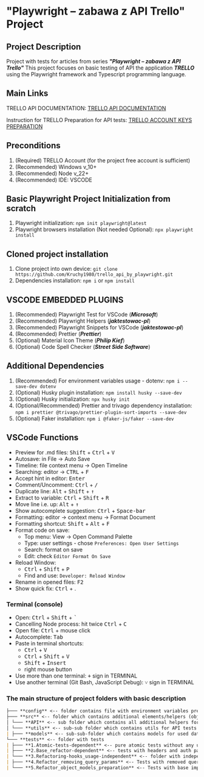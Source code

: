 # "Playwright – zabawa z API Trello" Project

## Project Description

Project with tests for articles from series **_"Playwright – zabawa z API Trello"_**
This project focuses on basic testing of API the application _**TRELLO**_ using the Playwright framework and Typescript programming language.

## Main Links

TRELLO API DOCUMENTATION: [TRELLO API DOCUMENTATION](https://developer.atlassian.com/cloud/trello/rest)

Instruction for TRELLO Preparation for API tests: [TRELLO ACCOUNT KEYS PREPARATION](https://developer.atlassian.com/cloud/trello/guides/rest-api/api-introduction/)

## Preconditions

1. (Required) TRELLO Account (for the project free account is sufficient)
2. (Recommended) Windows v_10+
3. (Recommended) Node v_22+
4. (Recommended) IDE: VSCODE

## Basic Playwright Project Initialization from scratch

1. Playwright initialization: `npm init playwright@latest`
2. Playwright browsers installation (Not needed Optional): `npx playwright install`

## Cloned project installation

1. Clone project into own device:
   `git clone https://github.com/Kruchy1980/trello_api_by_playwright.git`
2. Dependencies installation: `npm i` or `npm install`

## VSCODE EMBEDDED PLUGINS

1. (Recommended) Playwright Test for VSCode (**_Microsoft_**)
2. (Recommended) Playwright Helpers (**_jaktestowac-pl_**)
3. (Recommended) Playwright Snippets for VSCode (**_jaktestowac-pl_**)
4. (Recommended) Prettier (**_Prettier_**)
5. (Optional) Material Icon Theme (**_Philip Kief_**)
6. (Optional) Code Spell Checker (**_Street Side Software_**)

## Additional Dependencies

1. (Recommended) For environment variables usage - dotenv: `npm i --save-dev dotenv`
2. (Optional) Husky plugin installation: `npm install husky --save-dev`
3. (Optional) Husky initialization: `npx husky init`
4. (Optional/Recommended) Prettier and trivago dependency installation:
   `npm i prettier @trivago/prettier-plugin-sort-imports --save-dev`
5. (Optional) Faker installation: `npm i @faker-js/faker --save-dev`

## VSCode Functions

- Preview for .md files: <kbd>Shift</kbd> + <kbd>Ctrl</kbd> + <kbd>V</kbd>
- Autosave: in File -> Auto Save
- Timeline: file context menu -> Open Timeline
- Searching: editor -> <kbd>CTRL</kbd> + <kbd>F</kbd>
- Accept hint in editor: <kbd>Enter</kbd>
- Comment/Uncomment: <kbd>Ctrl</kbd> + <kbd>/</kbd>
- Duplicate line: <kbd>Alt</kbd> + <kbd>Shift</kbd> + <kbd>↑</kbd>
- Extract to variable: <kbd>Ctrl</kbd> + <kbd>Shift</kbd> + <kbd>R</kbd>
- Move line i.e. up: <kbd>Alt</kbd> + <kbd>↑</kbd>
- Show autocomplete suggestion: <kbd>Ctrl</kbd> + <kbd>Space-bar</kbd>
- Formatting: editor -> context menu -> Format Document
- Formatting shortcut: <kbd>Shift</kbd> + <kbd>Alt</kbd> + <kbd>F</kbd>
- Format code on save:
  - Top menu: View -> Open Command Palette
  - Type: user settings - chose `Preferences: Open User Settings`
  - Search: format on save
  - Edit: check `Editor Format On Save`
- Reload Window:
  - <kbd>Ctrl</kbd> + <kbd>Shift</kbd> + <kbd>P</kbd>
  - Find and use: `Developer: Reload Window`
- Rename in opened files: <kbd>F2</kbd>
- Show quick fix: <kbd>Ctrl</kbd> + </kbd>.</kbd>

### Terminal (console)

- Open: <kbd>Ctrl</kbd> + <kbd>Shift</kbd> + <kbd>`</kbd>
- Cancelling Node process: hit twice <kbd>Ctrl</kbd> + <kbd>C</kbd>
- Open file: <kbd>Ctrl</kbd> + mouse click
- Autocomplete: <kbd>Tab</kbd>
- Paste in terminal shortcuts:
  - <kbd>Ctrl</kbd> + <kbd>V</kbd>
  - <kbd>Ctrl</kbd> + <kbd>Shift</kbd> + <kbd>V</kbd>
  - <kbd>Shift</kbd> + <kbd>Insert</kbd>
  - right mouse button
- Use more than one terminal: <kbd>+</kbd> sign in TERMINAL
- Use another terminal (Git Bash, JavaScript Debug): <kbd>˅</kbd> sign in TERMINAL

### The main structure of project folders with basic description

```markdown
├─── **config** <-- folder contains file with environment variables preparation
├─── **src** <-- folder which contains additional elements/helpers (objects, functions, etc.)
│ └─── **API** <-- sub folder which contains all additional helpers for API Tests
│ └─── **utils** <-- sub-sub folder which contains utils for API tests
| ├─── **models** <-- sub-sub-folder which contains models for used data in tests
└─── **tests** <-- folder with tests
| ├─── **1.Atomic-tests-dependent** <-- pure atomic tests without any updates
| ├─── **2.Base_refactor-dependent** <-- tests with headers and auth params separated to external file
| └─── **3.Refactoring-hooks_usage-independent** <-- folder with independent tests
| ├─── **4.Refactor_removing_query_params** <-- Tests with removed query params from endpoints
| └─── **5.Refactor_object_models_preparation** <-- Tests with base implementation of models - for update
```
